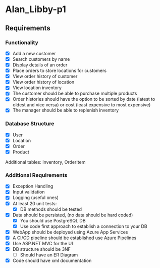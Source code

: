 # Alan_Libby-p1

## Requirements
### Functionality
- [x] Add a new customer
- [x] Search customers by name
- [x] Display details of an order
- [x] Place orders to store locations for customers
- [x] View order history of customer
- [x] View order history of location
- [x] View location inventory
- [x] The customer should be able to purchase multiple products
- [x] Order histories should have the option to be sorted by date (latest to oldest and vice versa) or cost (least expensive to most expensive)
- [x] The manager should be able to replenish inventory

### Database Structure
- [x] User
- [x] Location
- [x] Order
- [x] Product

Additional tables: Inventory, OrderItem

### Additional Requirements
- [x] Exception Handling
- [x] Input validation
- [x] Logging (useful ones)
- [x] At least 20 unit tests:
  - [x] DB methods should be tested
- [x] Data should be persisted, (no data should be hard coded)
  - [x] You should use PostgreSQL DB
  - [x] Use code first approach to establish a connection to your DB
- [x] WebApp should be deployed using Azure App Services
- [x] A CI/CD pipeline should be established use Azure Pipelines
- [x] Use ASP.NET MVC for the UI
- [x] DB structure should be 3NF
  - [ ] Should have an ER Diagram
- [x] Code should have xml documentation
